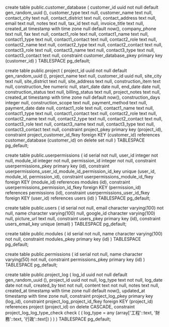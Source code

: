 create table public.customer_database (
  customer_id uuid not null default gen_random_uuid (),
  customer_type text null,
  customer_name text null,
  contact_city text null,
  contact_district text null,
  contact_address text null,
  email text null,
  notes text null,
  tax_id text null,
  invoice_title text null,
  created_at timestamp with time zone null default now(),
  company_phone text null,
  fax text null,
  contact1_role text null,
  contact1_name text null,
  contact1_type text null,
  contact1_contact text null,
  contact2_role text null,
  contact2_name text null,
  contact2_type text null,
  contact2_contact text null,
  contact3_role text null,
  contact3_name text null,
  contact3_type text null,
  contact3_contact text null,
  constraint customer_database_pkey primary key (customer_id)
) TABLESPACE pg_default;

create table public.project (
  project_id uuid not null default gen_random_uuid (),
  project_name text null,
  customer_id uuid null,
  site_city text null,
  site_district text null,
  site_address text null,
  construction_item text null,
  construction_fee numeric null,
  start_date date null,
  end_date date null,
  construction_status text null,
  billing_status text null,
  project_notes text null,
  created_at timestamp with time zone null default now(),
  construction_days integer null,
  construction_scope text null,
  payment_method text null,
  payment_date date null,
  contact1_role text null,
  contact1_name text null,
  contact1_type text null,
  contact1_contact text null,
  contact2_role text null,
  contact2_name text null,
  contact2_type text null,
  contact2_contact text null,
  contact3_role text null,
  contact3_name text null,
  contact3_type text null,
  contact3_contact text null,
  constraint project_pkey primary key (project_id),
  constraint project_customer_id_fkey foreign KEY (customer_id) references customer_database (customer_id) on delete set null
) TABLESPACE pg_default;

create table public.userpermissions (
  id serial not null,
  user_id integer not null,
  module_id integer not null,
  permission_id integer not null,
  constraint userpermissions_pkey primary key (id),
  constraint userpermissions_user_id_module_id_permission_id_key unique (user_id, module_id, permission_id),
  constraint userpermissions_module_id_fkey foreign KEY (module_id) references modules (id),
  constraint userpermissions_permission_id_fkey foreign KEY (permission_id) references permissions (id),
  constraint userpermissions_user_id_fkey foreign KEY (user_id) references users (id)
) TABLESPACE pg_default;

create table public.users (
  id serial not null,
  email character varying(100) not null,
  name character varying(100) null,
  google_id character varying(100) null,
  picture_url text null,
  constraint users_pkey primary key (id),
  constraint users_email_key unique (email)
) TABLESPACE pg_default;

create table public.modules (
  id serial not null,
  name character varying(100) not null,
  constraint modules_pkey primary key (id)
) TABLESPACE pg_default;

create table public.permissions (
  id serial not null,
  name character varying(50) not null,
  constraint permissions_pkey primary key (id)
) TABLESPACE pg_default;

create table public.project_log (
  log_id uuid not null default gen_random_uuid (),
  project_id uuid not null,
  log_type text not null,
  log_date date not null,
  created_by text not null,
  content text not null,
  notes text null,
  created_at timestamp with time zone null default now(),
  updated_at timestamp with time zone null,
  constraint project_log_pkey primary key (log_id),
  constraint project_log_project_id_fkey foreign KEY (project_id) references project (project_id) on delete CASCADE,
  constraint project_log_log_type_check check (
    (
      log_type = any (array['工程'::text, '財務'::text, '行政'::text])
    )
  )
) TABLESPACE pg_default;